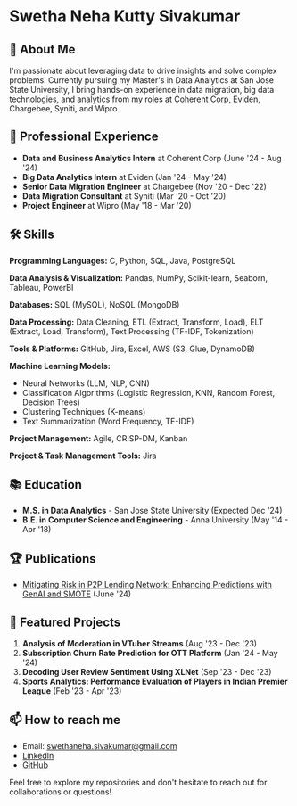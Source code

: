 # Swetha Neha Kutty Sivakumar

## 🚀 About Me
I'm passionate about leveraging data to drive insights and solve complex problems. Currently pursuing my Master's in Data Analytics at San Jose State University, I bring hands-on experience in data migration, big data technologies, and analytics from my roles at Coherent Corp, Eviden, Chargebee, Syniti, and Wipro.

## 💼 Professional Experience
- **Data and Business Analytics Intern** at Coherent Corp (June '24 - Aug '24)
- **Big Data Analytics Intern** at Eviden (Jan '24 - May '24)
- **Senior Data Migration Engineer** at Chargebee (Nov '20 - Dec '22)
- **Data Migration Consultant** at Syniti (Mar '20 - Oct '20)
- **Project Engineer** at Wipro (May '18 - Mar '20)

## 🛠 Skills

**Programming Languages:** C, Python, SQL, Java, PostgreSQL

**Data Analysis & Visualization:** Pandas, NumPy, Scikit-learn, Seaborn, Tableau, PowerBI

**Databases:** SQL (MySQL), NoSQL (MongoDB)

**Data Processing:** Data Cleaning, ETL (Extract, Transform, Load), ELT (Extract, Load, Transform), Text Processing (TF-IDF, Tokenization)

**Tools & Platforms:** GitHub, Jira, Excel, AWS (S3, Glue, DynamoDB)

**Machine Learning Models:** 
- Neural Networks (LLM, NLP, CNN)
- Classification Algorithms (Logistic Regression, KNN, Random Forest, Decision Trees)
- Clustering Techniques (K-means)
- Text Summarization (Word Frequency, TF-IDF)
  
**Project Management:** Agile, CRISP-DM, Kanban

**Project & Task Management Tools:** Jira

## 📚 Education
- **M.S. in Data Analytics** - San Jose State University (Expected Dec '24)
- **B.E. in Computer Science and Engineering** - Anna University (May '14 - Apr '18)

## 🏆 Publications
- [Mitigating Risk in P2P Lending Network: Enhancing Predictions with GenAI and SMOTE]([publication_link](https://www.linkedin.com/in/swetha-neha/)) (June '24)

## 🌟 Featured Projects
1. **Analysis of Moderation in VTuber Streams** (Aug '23 - Dec '23)
2. **Subscription Churn Rate Prediction for OTT Platform** (Jan '24 - May '24)
3. **Decoding User Review Sentiment Using XLNet** (Sep '23 - Dec '23)
4. **Sports Analytics: Performance Evaluation of Players in Indian Premier League** (Feb '23 - Apr '23)

## 📫 How to reach me
- Email: swethaneha.sivakumar@gmail.com
- [LinkedIn](Your_LinkedIn_Profile_URL)
- [GitHub](Your_GitHub_Profile_URL)

Feel free to explore my repositories and don't hesitate to reach out for collaborations or questions!
